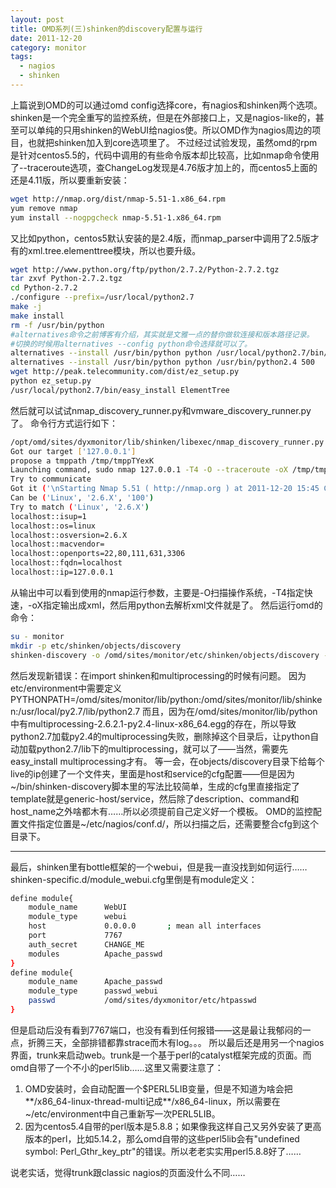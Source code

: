 ```yaml
---
layout: post
title: OMD系列(三)shinken的discovery配置与运行
date: 2011-12-20
category: monitor
tags:
  - nagios
  - shinken
---
```


上篇说到OMD的可以通过omd config选择core，有nagios和shinken两个选项。shinken是一个完全重写的监控系统，但是在外部接口上，又是nagios-like的，甚至可以单纯的只用shinken的WebUI给nagios使。所以OMD作为nagios周边的项目，也就把shinken加入到core选项里了。
不过经过试验发现，虽然omd的rpm是针对centos5.5的，代码中调用的有些命令版本却比较高，比如nmap命令使用了--traceroute选项，查ChangeLog发现是4.76版才加上的，而centos5上面的还是4.11版，所以要重新安装：

```bash
wget http://nmap.org/dist/nmap-5.51-1.x86_64.rpm
yum remove nmap
yum install --nogpgcheck nmap-5.51-1.x86_64.rpm
```

又比如python，centos5默认安装的是2.4版，而nmap_parser中调用了2.5版才有的xml.tree.elementtree模块，所以也要升级。

```bash
wget http://www.python.org/ftp/python/2.7.2/Python-2.7.2.tgz
tar zxvf Python-2.7.2.tgz
cd Python-2.7.2
./configure --prefix=/usr/local/python2.7
make -j
make install
rm -f /usr/bin/python
#alternatives命令之前博客有介绍，其实就是文雅一点的替你做软连接和版本路径记录。
#切换的时候用alternatives --config python命令选择就可以了。
alternatives --install /usr/bin/python python /usr/local/python2.7/bin/python 1000
alternatives --install /usr/bin/python python /usr/bin/python2.4 500
wget http://peak.telecommunity.com/dist/ez_setup.py
python ez_setup.py
/usr/local/python2.7/bin/easy_install ElementTree
```

然后就可以试试nmap_discovery_runner.py和vmware_discovery_runner.py了。
命令行方式运行如下：

```bash
/opt/omd/sites/dyxmonitor/lib/shinken/libexec/nmap_discovery_runner.py -t 127.0.0.1
Got our target ['127.0.0.1']
propose a tmppath /tmp/tmppTYexK
Launching command, sudo nmap 127.0.0.1 -T4 -O --traceroute -oX /tmp/tmppTYexK
Try to communicate
Got it ('\nStarting Nmap 5.51 ( http://nmap.org ) at 2011-12-20 15:45 CST\nNmap scan report for localhost (127.0.0.1)\nHost is up (0.000030s latency).\nNot shown: 995 closed ports\nPORT     STATE SERVICE\n22/tcp   open  ssh\n80/tcp   open  http\n111/tcp  open  rpcbind\n631/tcp  open  ipp\n3306/tcp open  mysql\nDevice type: general purpose\nRunning: Linux 2.6.X\nOS details: Linux 2.6.15 - 2.6.31\nNetwork Distance: 0 hops\n\nOS detection performed. Please report any incorrect results at http://nmap.org/submit/ .\nNmap done: 1 IP address (1 host up) scanned in 2.05 seconds\n', '')
Can be ('Linux', '2.6.X', '100')
Try to match ('Linux', '2.6.X')
localhost::isup=1
localhost::os=linux
localhost::osversion=2.6.X
localhost::macvendor=
localhost::openports=22,80,111,631,3306
localhost::fqdn=localhost
localhost::ip=127.0.0.1
```

从输出中可以看到使用的nmap运行参数，主要是-O扫描操作系统，-T4指定快速，-oX指定输出成xml，然后用python去解析xml文件就是了。
然后运行omd的命令：

```bash
su - monitor
mkdir -p etc/shinken/objects/discovery
shinken-discovery -o /omd/sites/monitor/etc/shinken/objects/discovery -r nmap -c /omd/sites/monitor/etc/shinken/shinken-discovery.d/discovery.cfg
```

然后发现新错误：在import shinken和multiprocessing的时候有问题。
因为etc/environment中需要定义PYTHONPATH=/omd/sites/monitor/lib/python:/omd/sites/monitor/lib/shinken:/usr/local/py2.7/lib/python2.7
而且，因为在/omd/sites/monitor/lib/python中有multiprocessing-2.6.2.1-py2.4-linux-x86_64.egg的存在，所以导致python2.7加载py2.4的multiprocessing失败，删除掉这个目录后，让python自动加载python2.7/lib下的multiprocessing，就可以了——当然，需要先easy_install multiprocessing才有。
等一会，在objects/discovery目录下给每个live的ip创建了一个文件夹，里面是host和service的cfg配置——但是因为~/bin/shinken-discovery脚本里的写法比较简单，生成的cfg里直接指定了template就是generic-host/service，然后除了description、command和host_name之外啥都木有……所以必须提前自己定义好一个模板。
OMD的监控配置文件指定位置是~/etc/nagios/conf.d/，所以扫描之后，还需要整合cfg到这个目录下。
<hr>
最后，shinken里有bottle框架的一个webui，但是我一直没找到如何运行……shinken-specific.d/module_webui.cfg里倒是有module定义：

```bash
define module{
    module_name      WebUI
    module_type      webui
    host             0.0.0.0       ; mean all interfaces
    port             7767
    auth_secret      CHANGE_ME
    modules          Apache_passwd
}
define module{
    module_name      Apache_passwd
    module_type      passwd_webui
    passwd           /omd/sites/dyxmonitor/etc/htpasswd
}
```

但是启动后没有看到7767端口，也没有看到任何报错——这是最让我郁闷的一点，折腾三天，全部排错都靠strace而木有log。。。
所以最后还是用另一个nagios界面，trunk来启动web。trunk是一个基于perl的catalyst框架完成的页面。而omd自带了一个不小的perl5lib……这里又需要注意了：

1. OMD安装时，会自动配置一个$PERL5LIB变量，但是不知道为啥会把**/x86_64-linux-thread-multi记成**/x86_64-linux，所以需要在~/etc/environment中自己重新写一次PERL5LIB。
2. 因为centos5.4自带的perl版本是5.8.8；如果像我这样自己又另外安装了更高版本的perl，比如5.14.2，那么omd自带的这些perl5lib会有"undefined symbol: Perl_Gthr_key_ptr"的错误。所以老老实实用perl5.8.8好了……

说老实话，觉得trunk跟classic nagios的页面没什么不同……
